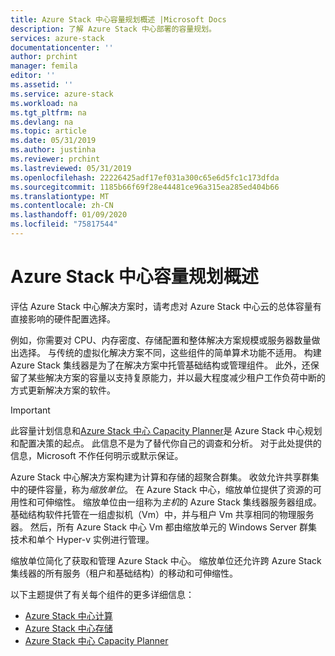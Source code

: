```yaml
---
title: Azure Stack 中心容量规划概述 |Microsoft Docs
description: 了解 Azure Stack 中心部署的容量规划。
services: azure-stack
documentationcenter: ''
author: prchint
manager: femila
editor: ''
ms.assetid: ''
ms.service: azure-stack
ms.workload: na
ms.tgt_pltfrm: na
ms.devlang: na
ms.topic: article
ms.date: 05/31/2019
ms.author: justinha
ms.reviewer: prchint
ms.lastreviewed: 05/31/2019
ms.openlocfilehash: 22226425adf17ef031a300c65e6d5fc1c173dfda
ms.sourcegitcommit: 1185b66f69f28e44481ce96a315ea285ed404b66
ms.translationtype: MT
ms.contentlocale: zh-CN
ms.lasthandoff: 01/09/2020
ms.locfileid: "75817544"
---
```

# <a name="overview-of-azure-stack-hub-capacity-planning"></a>Azure Stack 中心容量规划概述

评估 Azure Stack 中心解决方案时，请考虑对 Azure Stack 中心云的总体容量有直接影响的硬件配置选择。 

例如，你需要对 CPU、内存密度、存储配置和整体解决方案规模或服务器数量做出选择。 与传统的虚拟化解决方案不同，这些组件的简单算术功能不适用。 构建 Azure Stack 集线器是为了在解决方案中托管基础结构或管理组件。 此外，还保留了某些解决方案的容量以支持复原能力，并以最大程度减少租户工作负荷中断的方式更新解决方案的软件。 

> [!IMPORTANT]
> 此容量计划信息和[Azure Stack 中心 Capacity Planner](https://aka.ms/azstackcapacityplanner)是 Azure Stack 中心规划和配置决策的起点。 此信息不是为了替代你自己的调查和分析。 对于此处提供的信息，Microsoft 不作任何明示或默示保证。
 
Azure Stack 中心解决方案构建为计算和存储的超聚合群集。 收敛允许共享群集中的硬件容量，称为*缩放单位*。 在 Azure Stack 中心，缩放单位提供了资源的可用性和可伸缩性。 缩放单位由一组称为*主机*的 Azure Stack 集线器服务器组成。 基础结构软件托管在一组虚拟机（Vm）中，并与租户 Vm 共享相同的物理服务器。 然后，所有 Azure Stack 中心 Vm 都由缩放单元的 Windows Server 群集技术和单个 Hyper-v 实例进行管理。 

缩放单位简化了获取和管理 Azure Stack 中心。 缩放单位还允许跨 Azure Stack 集线器的所有服务（租户和基础结构）的移动和可伸缩性。 

以下主题提供了有关每个组件的更多详细信息：

- [Azure Stack 中心计算](azure-stack-capacity-planning-compute.md)
- [Azure Stack 中心存储](azure-stack-capacity-planning-storage.md)
- [Azure Stack 中心 Capacity Planner](azure-stack-capacity-planner.md)

